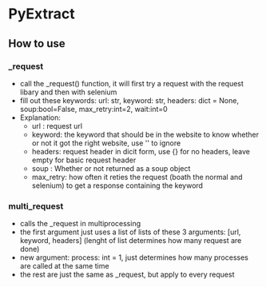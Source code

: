 # PyExtract

## How to use
### _request

- call the _request() function, it will first try a request with the request libary and then with selenium
- fill out these keywords: url: str, keyword: str, headers: dict = None, soup:bool=False, max_retry:int=2, wait:int=0
- Explanation:
	- url : request url
	- keyword: the keyword that should be in the website to know whether or not it got the right website, use '' to ignore
	- headers: request header in dicit form, use {} for no headers, leave empty for basic request header
	- soup : Whether or not returned as a soup object
	- max_retry: how often it reties the request (boath the normal and selenium) to get a response containing the keyword

### multi_request
- calls the _request in multiprocessing
- the first argument just uses a list of lists of these 3 arguments: [url, keyword, headers] (lenght of list determines how many request are done)
- new argument: process: int = 1, just determines how many processes are called at the same time
- the rest are just the same as _request, but apply to every request